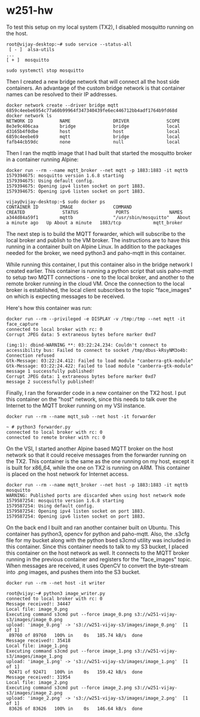 # w251-hw

To test this setup on my local system (TX2), I disabled mosquitto running on the host.

```
root@vijay-desktop:~# sudo service --status-all
 [ - ]  alsa-utils
...
[ + ]  mosquitto
```
```
sudo systemctl stop mosquitto
```

Then I created a new bridge network that will connect all the host side containers. An advantage of the custom bridge network is that container names can be resolved to their IP addresses.

```
docker network create --driver bridge mqtt
6859c4eebe6954c77a60b99964f347340439fe6ec446712bb4adf1764b9fd68d
docker network ls
NETWORK ID          NAME                DRIVER              SCOPE
8e3e9c406caa        bridge              bridge              local
d3165b4f0dbe        host                host                local
6859c4eebe69        mqtt                bridge              local
fafb44cb59dc        none                null                local
```

Then I ran the mqttb image that I had built that started the mosquitto broker in a container running Alpine:

```
docker run --rm --name mqtt_broker --net mqtt -p 1883:1883 -it mqttb
1579394675: mosquitto version 1.6.8 starting
1579394675: Using default config.
1579394675: Opening ipv4 listen socket on port 1883.
1579394675: Opening ipv6 listen socket on port 1883.

vijay@vijay-desktop:~$ sudo docker ps
CONTAINER ID        IMAGE               COMMAND                 CREATED              STATUS              PORTS               NAMES
a344d84a59f1        mqttb               "/usr/sbin/mosquitto"   About a minute ago   Up About a minute   1883/tcp            mqtt_broker
```

The next step is to build the MQTT forwarder, which will subscribe to the local broker and publish to the VM broker. The instructions are to have this running in a container built on Alpine Linux. In addition to the packages needed for the broker, we need python3 and paho-mqtt in this container.

While running this container, I put this container also in the bridge network I created earlier. This container is running a python script that usis paho-mqtt to setup two MQTT connections - one to the local broker, and another to the remote broker running in the cloud VM. Once the connection to the local broker is established, the local client subscribes to the topic "face_images" on which is expecting messages to be received.

Here's how this container was run:

```
docker run --rm --privileged -e DISPLAY -v /tmp:/tmp --net mqtt -it face_capture
connected to local broker with rc: 0
Corrupt JPEG data: 5 extraneous bytes before marker 0xd7

(img:1): dbind-WARNING **: 03:22:24.234: Couldn't connect to accessibility bus: Failed to connect to socket /tmp/dbus-kRsyNM3o4b: Connection refused
Gtk-Message: 03:22:24.412: Failed to load module "canberra-gtk-module"
Gtk-Message: 03:22:24.422: Failed to load module "canberra-gtk-module"
message 1 successfully published!
Corrupt JPEG data: 1 extraneous bytes before marker 0xd7
message 2 successfully published!
```

Finally, I ran the forwarder code in a new container on the TX2 host. I put this container on the "host" network, since this needs to talk over the Internet to the MQTT broker running on my VSI instance.

```
docker run --rm --name mqtt_sub --net host -it forwarder

~ # python3 forwarder.py 
connected to local broker with rc: 0
connected to remote broker with rc: 0
```

On the VSI, I started another Alpine based MQTT broker on the host network so that it could receive messages from the forwarder running on the TX2. This container is the same as the one running on my host, except it is built for x86_64, while the one on TX2 is running on ARM. This container is placed on the host network for Internet access.

```
docker run --rm --name mqtt_broker --net host -p 1883:1883 -it mqttb mosquitto
WARNING: Published ports are discarded when using host network mode
1579587254: mosquitto version 1.6.8 starting
1579587254: Using default config.
1579587254: Opening ipv4 listen socket on port 1883.
1579587254: Opening ipv6 listen socket on port 1883.
```

On the back end I built and ran another container built on Ubuntu. This container has python3, opencv for python and paho-mqtt. Also, the .s3cfg file for my bucket along with the python bsed s3cmd utility was included in this container. Since this container needs to talk to my S3 bucket, I placed this container on the host network as well. It connects to the MQTT broker running in the previous container and registers for the "face_images" topic. When messages are received, it uses OpenCV to convert the byte-stream into .png images, and pushes them into the S3 bucket.

```
docker run --rm --net host -it writer

root@vijay:~# python3 image_writer.py 
connected to local broker with rc: 0
Message received!: 34447
Local file: image_0.png
Executing command s3cmd put --force image_0.png s3://w251-vijay-s3/images/image_0.png
upload: 'image_0.png' -> 's3://w251-vijay-s3/images/image_0.png'  [1 of 1]
 89760 of 89760   100% in    0s   185.74 kB/s  done
Message received!: 35418
Local file: image_1.png
Executing command s3cmd put --force image_1.png s3://w251-vijay-s3/images/image_1.png
upload: 'image_1.png' -> 's3://w251-vijay-s3/images/image_1.png'  [1 of 1]
 92471 of 92471   100% in    0s   159.42 kB/s  done
Message received!: 31954
Local file: image_2.png
Executing command s3cmd put --force image_2.png s3://w251-vijay-s3/images/image_2.png
upload: 'image_2.png' -> 's3://w251-vijay-s3/images/image_2.png'  [1 of 1]
 83626 of 83626   100% in    0s   146.64 kB/s  done
```
